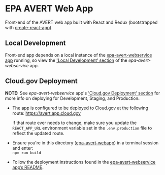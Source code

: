 # EPA AVERT Web App

Front-end of the AVERT web app built with React and Redux (bootstrapped with [create-react-app](https://github.com/facebook/create-react-app)).

## Local Development

Front-end app depends on a local instance of the [epa-avert-webservice app](/epa-avert-webservice) running, so view the ['Local Development' section](/epa-avert-webservice#local-development) of the _epa-avert-webservice_ app.

## Cloud.gov Deployment

**NOTE:** See _epa-avert-webservice_ app's ['Cloud.gov Deployment' section](/epa-avert-webservice#cloudgov-deployment) for more info on deploying for Development, Staging, and Production.

* The app is configured to be deployed to Cloud.gov at the following route: https://avert.app.cloud.gov

  If that route ever needs to change, make sure you update the `REACT_APP_URL` environment variable set in the `.env.production` file to reflect the updated route.

* Ensure you're in this directory ([epa-avert-webapp](/epa-avert-webapp)) in a terminal session and enter:  
  `npm run build`

* Follow the deployment instructions found in the [epa-avert-webservice app’s README](/epa-avert-webservice#cloudgov-deployment).
